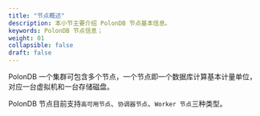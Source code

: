 ```yaml
---
title: "节点概述"
description: 本小节主要介绍 PolonDB 节点基本信息。 
keywords: PolonDB 节点信息；
weight: 01
collapsible: false
draft: false
---
```



PolonDB 一个集群可包含多个节点，一个节点即一个数据库计算基本计量单位，对应一台虚拟机和一台存储磁盘。

PolonDB 节点目前支持`高可用节点`、`协调器节点`、`Worker 节点`三种类型。
